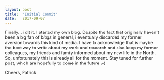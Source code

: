 ```yaml
---
layout: post
title:  "Initial Commit"
date:   2017-09-07
---
```



Finally... i dit it. I started my own blog. Despite the fact that originally haven't been a big fan of _blogs_ in general, i eventually discarded my former aversion towards this kind of media.
I have to acknowledge that is maybe the best way to write about my work and research and also keep my former colleagues, my friends and family informed about my new life in the North. 
So, unfortunately this is already all for the moment.
Stay tuned for further post, which are hopefully to come in the future ;-)

Cheers, 
Patrick